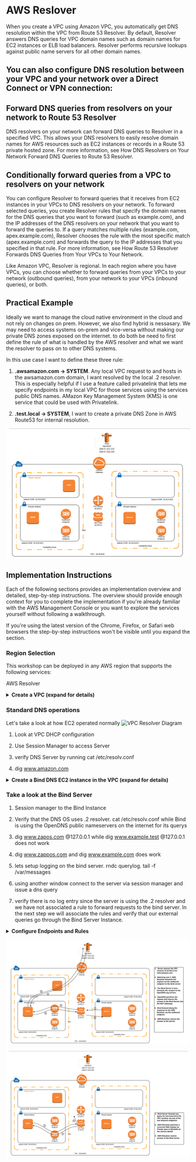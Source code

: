 # AWS Reslover

When you create a VPC using Amazon VPC, you automatically get DNS resolution within the VPC from Route 53 Resolver. By default, Resolver answers DNS queries for VPC domain names such as domain names for EC2 instances or ELB load balancers. Resolver performs recursive lookups against public name servers for all other domain names.

## You can also configure DNS resolution between your VPC and your network over a Direct Connect or VPN connection:

## Forward DNS queries from resolvers on your network to Route 53 Resolver

DNS resolvers on your network can forward DNS queries to Resolver in a specified VPC. This allows your DNS resolvers to easily resolve domain names for AWS resources such as EC2 instances or records in a Route 53 private hosted zone. For more information, see How DNS Resolvers on Your Network Forward DNS Queries to Route 53 Resolver.

## Conditionally forward queries from a VPC to resolvers on your network

You can configure Resolver to forward queries that it receives from EC2 instances in your VPCs to DNS resolvers on your network. To forward selected queries, you create Resolver rules that specify the domain names for the DNS queries that you want to forward (such as example.com), and the IP addresses of the DNS resolvers on your network that you want to forward the queries to. If a query matches multiple rules (example.com, apex.example.com), Resolver chooses the rule with the most specific match (apex.example.com) and forwards the query to the IP addresses that you specified in that rule. For more information, see How Route 53 Resolver Forwards DNS Queries from Your VPCs to Your Network.

Like Amazon VPC, Resolver is regional. In each region where you have VPCs, you can choose whether to forward queries from your VPCs to your network (outbound queries), from your network to your VPCs (inbound queries), or both.

## Practical Example

Ideally we want to manage the cloud native environment in the cloud and not rely on changes on prem. However, we also find hybrid is nessasary. We may need to access systems on-prem and vice-versa without making our private DNS zones exposed on the internet. to do both be need to first define the rule of what is handled by the AWS resolver and what we want the resolver to pass on to other DNS systems.

In this use case I want to define these three rule:

1. **.awsamazon.com -> SYSTEM**. Any local VPC request to and hosts in the awsamazon.com domain, I want resolved by the local .2 resolver. This is especially helpful if I use a feature called privatelink that lets me specify endpoints in my local VPC for those services using the services public DNS names. AMazon Key Management System (KMS) is one service that could be used with Privatelink.

1. **.test.local -> SYSTEM**, I want to create a private DNS Zone in AWS Route53 for internal resolution.

![Speficy Details Screenshot](./images/AWSResolverBlog.png)

## Implementation Instructions

Each of the following sections provides an implementation overview and detailed, step-by-step instructions. The overview should provide enough context for you to complete the implementation if you're already familiar with the AWS Management Console or you want to explore the services yourself without following a walkthrough.

If you're using the latest version of the Chrome, Firefox, or Safari web browsers the step-by-step instructions won't be visible until you expand the section.

### Region Selection

This workshop can be deployed in any AWS region that supports the following services:

AWS Resolver

<details>
<summary><strong>Create a VPC (expand for details)</strong></summary><p>

1. Click the **Launch Stack** link above for the region of your choice.

1. Click **Next** on the Select Template page.

1. Provide a name for the new **VPC** such as `dnsdemo` and click **Next**.
   ![Speficy Details Screenshot](../images/module1-cfn-specify-details.png)

1. On the Options page, leave all the defaults and click **Next**.

1. On the Review page click **Create**.

   This template uses a custom resource to copy the static website assets from a central S3 bucket into your own dedicated bucket. In order for the custom resource to write to the new bucket in your account, it must create an IAM role it can assume with those permissions.

1. Wait for the `dnsdemo` stack to reach a status of `CREATE_COMPLETE`.

1. With the `dnsdemo` stack selected, click on the **Outputs** tab. Here you can verify the Subnets that are created for the VPC.

</p></details>

### Standard DNS operations

Let's take a look at how EC2 operated normally
![VPC Resolver Diagram](../images/systemresolve.png)

1. Look at VPC DHCP configuration

1. Use Session Manager to access Server

1. verify DNS Server by running cat /etc/resolv.conf

1. dig www.amazon.com

<details>
<summary><strong>Create a Bind DNS EC2 instance in the VPC (expand for details)</strong></summary><p>

1. Click the **Launch Stack** link above for the region of your choice.

1. Click **Next** on the Select Template page.

1. Provide a name for the new **Bind Server** such as `dnsserver` and the **VPC Name** used in the VPC creation section above, such as `dnsdemo` and click **Next**.
   ![Speficy Details Screenshot](../images/module1-cfn-specify-details.png)

1. On the Options page, leave all the defaults and click **Next**.

1. On the Review page, check the box to acknowledge that CloudFormation will create IAM resources and click **Create**.
   ![Acknowledge IAM Screenshot](../images/cfn-ack-iam.png)

   This template will create an IAM role for the EC2 instance, so that you can use Amazon Systems Manager to access the instance's bash shell without the need of SSH or bastion hosts.

1. Wait for the `dnsserver` stack to reach a status of `CREATE_COMPLETE`.

1. With the `dnsserver` stack selected, click on the **Outputs** tab and note the aws cli command for remote console access.

1. Verify the Wild Rydes home page is loading properly and move on to the next module, [User Management](../2_UserManagement).

</p></details>

### Take a look at the Bind Server

1. Session manager to the Bind Instance

1. Verify that the DNS OS uses .2 resolver. cat /etc/resolv.conf while Bind is using the OpenDNS public nameservers on the internet for its querys

1. dig www.zapos.com @127.0.0.1 while dig www.example.test @127.0.0.1 does not work

1. dig www.zappos.com and dig www.example.com does work

1. lets setup logging on the bind server. rndc querylog. tail -f /var/messages

1. using another window connect to the server via session manager and issue a dns query

1. verify there is no log entry since the server is using the .2 resolver and we have not associated a rule to forward requests to the bind server. In the next step we will associate the rules and verify that our external queries go through the Bind Server Instance.

<details>
<summary><strong>Configure Endpoints and Rules</strong></summary><p>

1. Click the **Launch Stack** link above for the region of your choice.

1. Click **Next** on the Select Template page.

1. Provide a name for the **AWS Resolver Endpoint** such as `dnsresolver` and the **VPC Name** used in the VPC creation section above, such as `dnsdemo` and click **Next**.
   ![Speficy Details Screenshot](../images/module1-cfn-specify-details.png)

1. On the Options page, leave all the defaults and click **Next**.

1. On the Review page, check the box to acknowledge that CloudFormation will create IAM resources and click **Create**.
   ![Acknowledge IAM Screenshot](../images/cfn-ack-iam.png)

   This template will create an IAM role for the EC2 instance, so that you can use Amazon Systems Manager to access the instance's bash shell without the need of SSH or bastion hosts.

1. Wait for the `dnsserver` stack to reach a status of `CREATE_COMPLETE`.

1. With the `dnsserver` stack selected, click on the **Outputs** tab and note the aws cli command for remote console access.

1. Verify the Wild Rydes home page is loading properly and move on to the next module, [User Management](../2_UserManagement).

</p></details>

![VPC Resolver Diagram](./images/forwardresolve.png)

![VPC Resolver Diagram](./images/inboundresolve.png)
